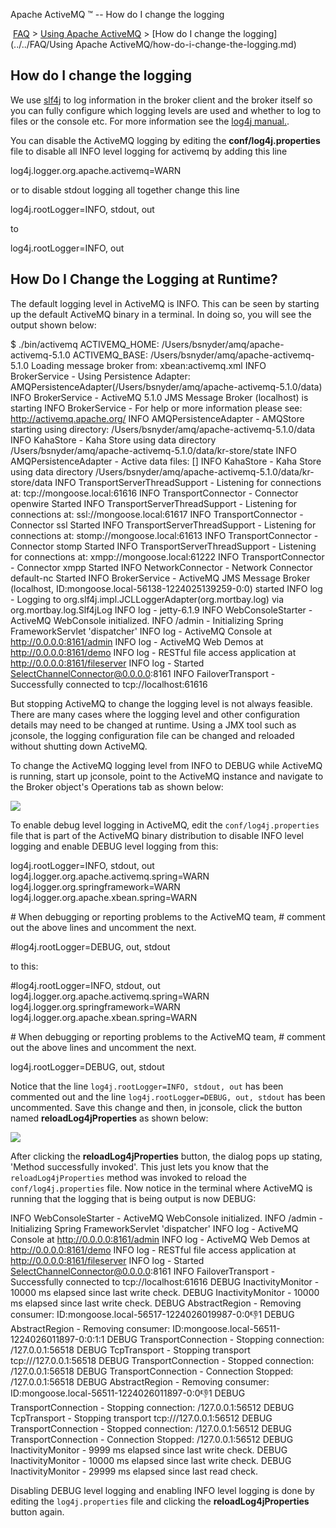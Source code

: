 Apache ActiveMQ ™ -- How do I change the logging 

 [FAQ](/FAQ/index.md) > [Using Apache ActiveMQ](../../FAQ/using-apache-activemq.md) > [How do I change the logging](../../FAQ/Using Apache ActiveMQ/how-do-i-change-the-logging.md)


How do I change the logging
---------------------------

We use [slf4j](#) to log information in the broker client and the broker itself so you can fully configure which logging levels are used and whether to log to files or the console etc. For more information see the [log4j manual.](http://logging.apache.org/log4j/docs/manual.html).

You can disable the ActiveMQ logging by editing the **conf/log4j.properties** file to disable all INFO level logging for activemq by adding this line

log4j.logger.org.apache.activemq=WARN

or to disable stdout logging all together change this line

log4j.rootLogger=INFO, stdout, out

to

log4j.rootLogger=INFO, out

How Do I Change the Logging at Runtime?
---------------------------------------

The default logging level in ActiveMQ is INFO. This can be seen by starting up the default ActiveMQ binary in a terminal. In doing so, you will see the output shown below:

$ ./bin/activemq
ACTIVEMQ_HOME: /Users/bsnyder/amq/apache-activemq-5.1.0
ACTIVEMQ_BASE: /Users/bsnyder/amq/apache-activemq-5.1.0
Loading message broker from: xbean:activemq.xml
INFO  BrokerService                  - Using Persistence Adapter: AMQPersistenceAdapter(/Users/bsnyder/amq/apache-activemq-5.1.0/data)
INFO  BrokerService                  - ActiveMQ 5.1.0 JMS Message Broker (localhost) is starting
INFO  BrokerService                  - For help or more information please see: http://activemq.apache.org/
INFO  AMQPersistenceAdapter          - AMQStore starting using directory: /Users/bsnyder/amq/apache-activemq-5.1.0/data
INFO  KahaStore                      - Kaha Store using data directory /Users/bsnyder/amq/apache-activemq-5.1.0/data/kr-store/state
INFO  AMQPersistenceAdapter          - Active data files: \[\]
INFO  KahaStore                      - Kaha Store using data directory /Users/bsnyder/amq/apache-activemq-5.1.0/data/kr-store/data
INFO  TransportServerThreadSupport   - Listening for connections at: tcp://mongoose.local:61616
INFO  TransportConnector             - Connector openwire Started
INFO  TransportServerThreadSupport   - Listening for connections at: ssl://mongoose.local:61617
INFO  TransportConnector             - Connector ssl Started
INFO  TransportServerThreadSupport   - Listening for connections at: stomp://mongoose.local:61613
INFO  TransportConnector             - Connector stomp Started
INFO  TransportServerThreadSupport   - Listening for connections at: xmpp://mongoose.local:61222
INFO  TransportConnector             - Connector xmpp Started
INFO  NetworkConnector               - Network Connector default-nc Started
INFO  BrokerService                  - ActiveMQ JMS Message Broker (localhost, ID:mongoose.local-56138-1224025139259-0:0) started
INFO  log                            - Logging to org.slf4j.impl.JCLLoggerAdapter(org.mortbay.log) via org.mortbay.log.Slf4jLog
INFO  log                            - jetty-6.1.9
INFO  WebConsoleStarter              - ActiveMQ WebConsole initialized.
INFO  /admin                         - Initializing Spring FrameworkServlet 'dispatcher'
INFO  log                            - ActiveMQ Console at http://0.0.0.0:8161/admin
INFO  log                            - ActiveMQ Web Demos at http://0.0.0.0:8161/demo
INFO  log                            - RESTful file access application at http://0.0.0.0:8161/fileserver
INFO  log                            - Started SelectChannelConnector@0.0.0.0:8161
INFO  FailoverTransport              - Successfully connected to tcp://localhost:61616

But stopping ActiveMQ to change the logging level is not always feasible. There are many cases where the logging level and other configuration details may need to be changed at runtime. Using a JMX tool such as jconsole, the logging configuration file can be changed and reloaded without shutting down ActiveMQ.

To change the ActiveMQ logging level from INFO to DEBUG while ActiveMQ is running, start up jconsole, point to the ActiveMQ instance and navigate to the Broker object's Operations tab as shown below:

![](/images/reloadLog4jProperties1.png)

To enable debug level logging in ActiveMQ, edit the `conf/log4j.properties` file that is part of the ActiveMQ binary distribution to disable INFO level logging and enable DEBUG level logging from this:

log4j.rootLogger=INFO, stdout, out
log4j.logger.org.apache.activemq.spring=WARN
log4j.logger.org.springframework=WARN
log4j.logger.org.apache.xbean.spring=WARN

\# When debugging or reporting problems to the ActiveMQ team,
\# comment out the above lines and uncomment the next.

#log4j.rootLogger=DEBUG, out, stdout

to this:

#log4j.rootLogger=INFO, stdout, out
log4j.logger.org.apache.activemq.spring=WARN
log4j.logger.org.springframework=WARN
log4j.logger.org.apache.xbean.spring=WARN

\# When debugging or reporting problems to the ActiveMQ team,
\# comment out the above lines and uncomment the next.

log4j.rootLogger=DEBUG, out, stdout

Notice that the line `log4j.rootLogger=INFO, stdout, out` has been commented out and the line `log4j.rootLogger=DEBUG, out, stdout` has been uncommented. Save this change and then, in jconsole, click the button named **reloadLog4jProperties** as shown below:

![](/images/reloadLog4jProperties2.png)

After clicking the **reloadLog4jProperties** button, the dialog pops up stating, 'Method successfully invoked'. This just lets you know that the `reloadLog4jProperties` method was invoked to reload the `conf/log4j.properties` file. Now notice in the terminal where ActiveMQ is running that the logging that is being output is now DEBUG:

INFO  WebConsoleStarter              - ActiveMQ WebConsole initialized.
INFO  /admin                         - Initializing Spring FrameworkServlet 'dispatcher'
INFO  log                            - ActiveMQ Console at http://0.0.0.0:8161/admin
INFO  log                            - ActiveMQ Web Demos at http://0.0.0.0:8161/demo
INFO  log                            - RESTful file access application at http://0.0.0.0:8161/fileserver
INFO  log                            - Started SelectChannelConnector@0.0.0.0:8161
INFO  FailoverTransport              - Successfully connected to tcp://localhost:61616
DEBUG InactivityMonitor              - 10000 ms elapsed since last write check.
DEBUG InactivityMonitor              - 10000 ms elapsed since last write check.
DEBUG AbstractRegion                 - Removing consumer: ID:mongoose.local-56517-1224026019987-0:0:-1:1
DEBUG AbstractRegion                 - Removing consumer: ID:mongoose.local-56511-1224026011897-0:0:1:1
DEBUG TransportConnection            - Stopping connection: /127.0.0.1:56518
DEBUG TcpTransport                   - Stopping transport tcp:///127.0.0.1:56518
DEBUG TransportConnection            - Stopped connection: /127.0.0.1:56518
DEBUG TransportConnection            - Connection Stopped: /127.0.0.1:56518
DEBUG AbstractRegion                 - Removing consumer: ID:mongoose.local-56511-1224026011897-0:0:-1:1
DEBUG TransportConnection            - Stopping connection: /127.0.0.1:56512
DEBUG TcpTransport                   - Stopping transport tcp:///127.0.0.1:56512
DEBUG TransportConnection            - Stopped connection: /127.0.0.1:56512
DEBUG TransportConnection            - Connection Stopped: /127.0.0.1:56512
DEBUG InactivityMonitor              - 9999 ms elapsed since last write check.
DEBUG InactivityMonitor              - 10000 ms elapsed since last write check.
DEBUG InactivityMonitor              - 29999 ms elapsed since last read check.

Disabling DEBUG level logging and enabling INFO level logging is done by editing the `log4j.properties` file and clicking the **reloadLog4jProperties** button again.

